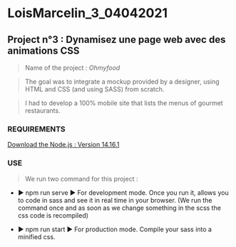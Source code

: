 # LoisMarcelin_3_04042021

## Project n°3 : **Dynamisez une page web avec des animations CSS**

> Name of the project : *Ohmyfood*

> The goal was to integrate a mockup provided by a designer, using HTML and CSS (and using SASS) from scratch.

> I had to develop a 100% mobile site that lists the menus of gourmet restaurants.

### REQUIREMENTS

[Download the Node.js : Version 14.16.1](https://nodejs.org/dist/v14.16.1/node-v14.16.1-x64.msi)

### USE

> We run two command for this project :

* ► npm run serve ► For development mode. Once you run it, allows you to code in sass and see it in real time in your browser.
(We run the command once and as soon as we change something in the scss the css code is recompiled)

* ► npm run start ► For production mode. Compile your sass into a minified css.
